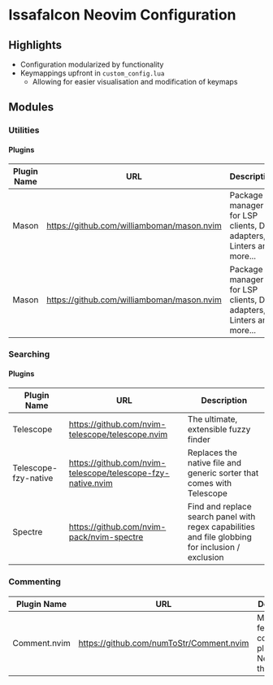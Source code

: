 # Issafalcon Neovim Configuration

## Highlights

- Configuration modularized by functionality
- Keymappings upfront in `custom_config.lua`
  - Allowing for easier visualisation and modification of keymaps

## Modules

### Utilities

#### Plugins

| Plugin Name    | URL                                        | Description                                                        |
| -------------- | --------------                             | --------------                                                     |
| Mason          | https://github.com/williamboman/mason.nvim | Package manager for LSP clients, DAP adapters, Linters and more... |
| Mason          | https://github.com/williamboman/mason.nvim | Package manager for LSP clients, DAP adapters, Linters and more... |

### Searching

#### Plugins

| Plugin Name          | URL                                                         | Description                                                                                       |
| --------------       | --------------                                              | --------------                                                                                    |
| Telescope            | https://github.com/nvim-telescope/telescope.nvim            | The ultimate, extensible fuzzy finder                                                             |
| Telescope-fzy-native | https://github.com/nvim-telescope/telescope-fzy-native.nvim | Replaces the native file and generic sorter that comes with Telescope                             |
| Spectre              | https://github.com/nvim-pack/nvim-spectre                   | Find and replace search panel with regex capabilities and file globbing for inclusion / exclusion |

### Commenting

####

| Plugin Name      | URL                                      | Description                                              |
| ---------------- | ---------------                          | ---------------                                          |
| Comment.nvim     | https://github.com/numToStr/Comment.nvim | Most feature rich commenting plugin for Neovim out there |
